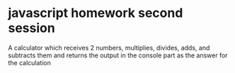 # javascript homework second session

A calculator which receives 2 numbers, multiplies, divides, adds, and subtracts them and returns the output in the console part as the answer for the calculation